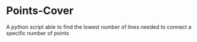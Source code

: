 # Points-Cover
A python script able to find the lowest number of lines needed to connect a specific number of points
